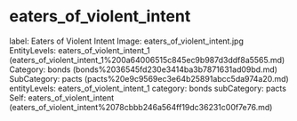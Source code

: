 # eaters_of_violent_intent

label: Eaters of Violent Intent
Image: eaters_of_violent_intent.jpg
EntityLevels: eaters_of_violent_intent_1 (eaters_of_violent_intent_1%200a64006515c845ec9b987d3ddf8a5565.md)
Category: bonds (bonds%2036545fd230e3414ba3b7871631ad09bd.md)
SubCategory: pacts (pacts%20e9c9569ec3e64b25891abcc5da974a20.md)
entityLevels: eaters_of_violent_intent_1
category: bonds
subCategory: pacts
Self: eaters_of_violent_intent (eaters_of_violent_intent%2078cbbb246a564ff19dc36231c00f7e76.md)

[](Untitled%20f969eca17fae42f1832dce7ec91c9522.md)